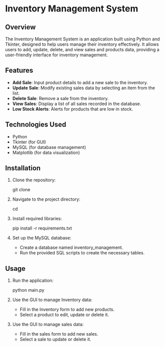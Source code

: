 # Inventory Management System

## Overview
The Inventory Management System is an application built using Python and Tkinter, designed to help users manage their inventory effectively. It allows users to add, update, delete, and view sales and products data, providing a user-friendly interface for inventory management.

## Features
- **Add Sale**: Input product details to add a new sale to the inventory.
- **Update Sale**: Modify existing sales data by selecting an item from the list.
- **Delete Sale**: Remove a sale from the inventory.
- **View Sales**: Display a list of all sales recorded in the database.
- **Low Stock Alerts**: Alerts for products that are low in stock.

## Technologies Used
- Python
- Tkinter (for GUI)
- MySQL (for database management)
- Matplotlib (for data visualization)

## Installation
1. Clone the repository:

   
    git clone <repository-url>
3. Navigate to the project directory:

   
    cd <project-directory>
5. Install required libraries:

   
    pip install -r requirements.txt
7. Set up the MySQL database:
    * Create a database named inventory_management.
    * Run the provided SQL scripts to create the necessary tables.

## Usage
1. Run the application:

   
    python main.py
3. Use the GUI to manage Inventory data:
    * Fill in the Inventory form to add new products.
    * Select a product to edit, update or delete it.
4. Use the GUI to manage sales data:
    * Fill in the sales form to add new sales.
    * Select a sale to update or delete it.
